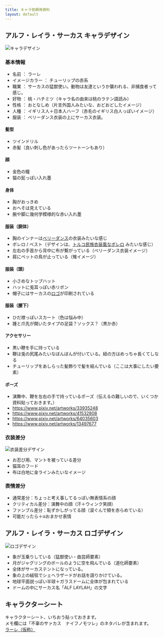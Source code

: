 ```yaml
---
title: キャラ依頼用資料
layout: default
---
```


<a id="chara"></a>
## アルフ・レイラ・サーカス キャラデザイン
![キャラデザイン](../images/kasumotsu_chara1.png)

### 基本情報
- 名前 ： ラーレ
- イメージカラー ： チューリップの赤系
- 職業 ： サーカスの猛獣使い。動物は友達というか襲われる、非捕食者って感じ。
- 好物 ： 桃・ハチミツ（キャラ名の由来は桃のラテン語読み）
- 性格 ： おとなしめ（片言外国人みたいな、おどおどしたイメージ）
- 人種 ： イギリス人＋日本人ハーフ（赤毛のイギリス白人っぽいイメージ）
- 服装 ： ベリーダンス衣装の上にサーカス衣装。

#### 髪型
- ツインドリル
- 赤髪（良い刺し色があったらツートーンもあり）
#### 顔
- 金色の瞳
- 猫の髭っぽい入れ墨
#### 身体
- 胸がおっきめ
- おへそは見えている
- 腕や脚に幾何学模様的な赤い入れ墨
#### 服装（胴体）
- 胸のインナーは[ベリーダンス](https://www.pixiv.net/artworks/101250893)の衣装みたいな感じ
- ボレロ / ベスト（デザインは、[トルコ民族衣装風なボレロ](https://www.oryantalsaray.com/?pid=31004867 ) みたいな感じ）
- 左右の手首から背中に布が繋がっている（ベリーダンス衣装イメージ）
- 肩にペットの鳥が止っている（雉イメージ）
#### 服装（頭）
- 小さめなトップハット
- ハットに兎耳っぽい赤リボン
- 帽子にはサーカスの[ロゴ](#logo)が印刷されている
#### 服装（腰下）
- ひだ襟っぽいスカート（色は悩み中） 
- 踵と爪先が開いたタイプの足袋？ソックス？（黒か赤）
#### アクセサリー
- 黒い鞭を手に持っている
- 鞭は兎の尻尾みたいなぼんぼんが付いている。紐の方はめっちゃ長くてしなる
- チューリップをあしらった髪飾りで髪を結んでいる（ここは大事にしたい要素）
#### ポーズ
- 演舞中、鞭を左右の手で持っているポーズ（伝えるの難しいので、いくつか資料貼っておきます。）
- https://www.pixiv.net/artworks/33935248
- https://www.pixiv.net/artworks/41532808
- https://www.pixiv.net/artworks/64035603
- https://www.pixiv.net/artworks/13497677

### 衣装差分
![衣装差分デザイン](../images/kasumotsu_chara2.png)
- お忍び用、マントを被っている差分
- 猫耳のフード
- 布は白地に金ラインみたいなイメージ

### 表情差分
- 通常差分：ちょっと考え事してるっぽい無表情系の顔
- クリティカル差分：演舞中の顔（汗＋ウィンク笑顔）
- ファンブル差分：恥ずかしがってる顔（涙ぐんで頬を赤らめている）
- 可能だったら＋αおまかせ表情

<a id="logo"></a>
## アルフ・レイラ・サーカス ロゴデザイン
![ロゴデザイン](../images/kasumotsu_logo.png)

- 象が玉乗りしている（猛獣使い・曲芸師要素）
- 月がジャグリングのボールのように空を飛んでいる（道化師要素）
- 全体がサーカステントになっている。
- 象の上の絨毯でシェヘラザードがお話を語りかけている。
- 地球平面説っぽい半球＋ガラスドームに全体が包まれている
- ドームの中にサーカス名「ALF LAYLAH」の文字


<a id="link"></a>
## キャラクターシート
キャラクターシート、いちおう貼っておきます。  
メモ欄には「不辜のサァカス　ナイフノモツレ」のネタバレが含まれます。  
[ラーレ（仮称）](https://iachara.com/view/8212403) 